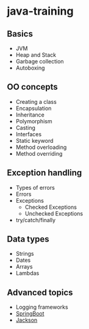 # java-training

## Basics
* JVM
* Heap and Stack
* Garbage collection
* Autoboxing

## OO concepts
* Creating a class
* Encapsulation
* Inheritance
* Polymorphism
* Casting
* Interfaces
* Static keyword
* Method overloading
* Method overriding

## Exception handling 
* Types of errors
* Errors
* Exceptions 
   * Checked Exceptions
   * Unchecked Exceptions
* try/catch/finally

## Data types
* Strings
* Dates
* Arrays
* Lambdas

## Advanced topics
  * Logging frameworks
  * [SpringBoot](https://github.com/WhiteHatLearningProducts/java-training/tree/main/springboot-hello-world)
  * [Jackson](https://github.com/WhiteHatLearningProducts/java-training/tree/main/jackson)

